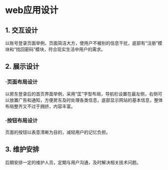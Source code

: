 # web应用设计
## 1. 交互设计
以账号登录页面举例，页面简洁大方，使用户不被别的信息干扰，底部有“注册”模块和“找回密码”模块，符合现实生活中用户的需求。

## 2. 展示设计
### ·页面布局设计
以房东登录后的首页界面举例，采用“匡”字型布局，导航栏设置在最左侧，右侧可以放置广告和通知，方便房东及时处理各类信息，底部显示网站的基本信息，整体布局整齐又不过于拥挤，内容丰富。
### ·按钮布局设计
页面的按钮以表意清晰为目的，减轻用户的记忆负担。

## 3. 维护安排
后期安排一定的维护人员，定期与用户沟通，及时解决相关技术问题。